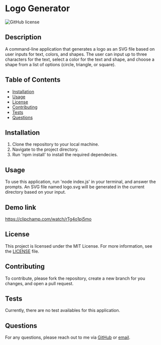 # Logo Generator
![GitHub license](https://img.shields.io/badge/license-MIT-blue.svg)

## Description

A command-line application that generates a logo as an SVG file based on user inputs for text, colors, and shapes. The user can input up to three characters for the text, select a color for the text and shape, and choose a shape from a list of options (circle, triangle, or square).

## Table of Contents

- [Installation](#installation)
- [Usage](#usage)
- [License](#license)
- [Contributing](#contributing)
- [Tests](#tests)
- [Questions](#questions)

## Installation

1. Clone the repository to your local machine. 
2. Navigate to the project directory. 
3. Run 'npm install' to install the required dependecies. 

## Usage

To use this application, run 'node index.js' in your terminal, and answer the prompts. An SVG file named logo.svg will be generated in the current directory based on your input.

## Demo link
https://clipchamp.com/watch/rTg4o1pj5mo

## License

This project is licensed under the MIT License. For more information, see the [LICENSE](https://opensource.org/licenses/MIT) file.


## Contributing

To contribute, please fork the repository, create a new branch for you changes, and open a pull request.

## Tests

Currently, there are no test availables for this application. 

## Questions

For any questions, please reach out to me via [GitHub](https://github.com/JoelCupeles) or [email](mailto:myemail@gmail.com).

